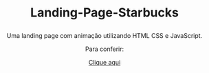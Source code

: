 



# <div align="center"> Landing-Page-Starbucks </p>

<div align="center">Uma landing page com animação utilizando HTML CSS e JavaScript. </p>

<div align="center"> Para conferir: </p>

<p align="center"><a href="https://dillikel.github.io/Landing-Page-Starbucks/" target="_blank">Clique aqui</a></p>


